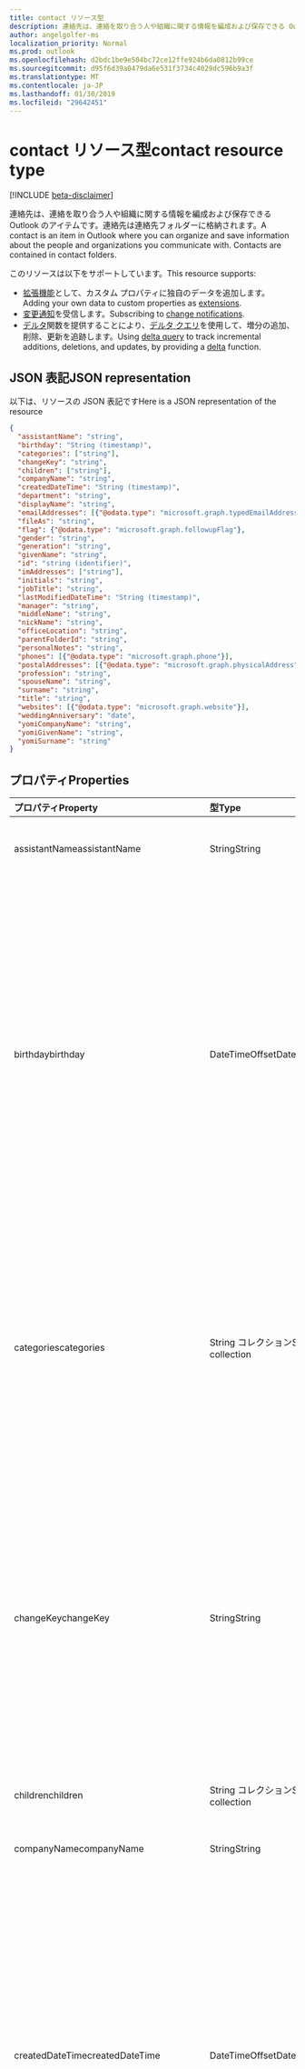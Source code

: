 ```yaml
---
title: contact リソース型
description: 連絡先は、連絡を取り合う人や組織に関する情報を編成および保存できる Outlook のアイテムです。連絡先は連絡先フォルダーに格納されます。
author: angelgolfer-ms
localization_priority: Normal
ms.prod: outlook
ms.openlocfilehash: d2bdc1be9e504bc72ce12ffe924b6da0812b99ce
ms.sourcegitcommit: d95f6d39a0479da6e531f3734c4029dc596b9a3f
ms.translationtype: MT
ms.contentlocale: ja-JP
ms.lasthandoff: 01/30/2019
ms.locfileid: "29642451"
---
```

# <a name="contact-resource-type"></a><span data-ttu-id="6b86b-104">contact リソース型</span><span class="sxs-lookup"><span data-stu-id="6b86b-104">contact resource type</span></span>

[!INCLUDE [beta-disclaimer](../../includes/beta-disclaimer.md)]

<span data-ttu-id="6b86b-p102">連絡先は、連絡を取り合う人や組織に関する情報を編成および保存できる Outlook のアイテムです。連絡先は連絡先フォルダーに格納されます。</span><span class="sxs-lookup"><span data-stu-id="6b86b-p102">A contact is an item in Outlook where you can organize and save information about the people and organizations you communicate with. Contacts are contained in contact folders.</span></span>

<span data-ttu-id="6b86b-107">このリソースは以下をサポートしています。</span><span class="sxs-lookup"><span data-stu-id="6b86b-107">This resource supports:</span></span>

- <span data-ttu-id="6b86b-108">[拡張機能](/graph/extensibility-overview)として、カスタム プロパティに独自のデータを追加します。</span><span class="sxs-lookup"><span data-stu-id="6b86b-108">Adding your own data to custom properties as [extensions](/graph/extensibility-overview).</span></span>
- <span data-ttu-id="6b86b-109">[変更通知](/graph/webhooks)を受信します。</span><span class="sxs-lookup"><span data-stu-id="6b86b-109">Subscribing to [change notifications](/graph/webhooks).</span></span>
- <span data-ttu-id="6b86b-110">[デルタ](../api/contact-delta.md)関数を提供することにより、[デルタ クエリ](/graph/delta-query-overview)を使用して、増分の追加、削除、更新を追跡します。</span><span class="sxs-lookup"><span data-stu-id="6b86b-110">Using [delta query](/graph/delta-query-overview) to track incremental additions, deletions, and updates, by providing a [delta](../api/contact-delta.md) function.</span></span>

## <a name="json-representation"></a><span data-ttu-id="6b86b-111">JSON 表記</span><span class="sxs-lookup"><span data-stu-id="6b86b-111">JSON representation</span></span>

<span data-ttu-id="6b86b-112">以下は、リソースの JSON 表記です</span><span class="sxs-lookup"><span data-stu-id="6b86b-112">Here is a JSON representation of the resource</span></span>

<!-- {
  "blockType": "resource",
  "optionalProperties": [
    "extensions",
    "multiValueExtendedProperties",
    "photo",
    "singleValueExtendedProperties"
  ],
  "@odata.type": "microsoft.graph.contact"
}-->

```json
{
  "assistantName": "string",
  "birthday": "String (timestamp)",
  "categories": ["string"],
  "changeKey": "string",
  "children": ["string"],
  "companyName": "string",
  "createdDateTime": "String (timestamp)",
  "department": "string",
  "displayName": "string",
  "emailAddresses": [{"@odata.type": "microsoft.graph.typedEmailAddress"}],
  "fileAs": "string",
  "flag": {"@odata.type": "microsoft.graph.followupFlag"},
  "gender": "string",
  "generation": "string",
  "givenName": "string",
  "id": "string (identifier)",
  "imAddresses": ["string"],
  "initials": "string",
  "jobTitle": "string",
  "lastModifiedDateTime": "String (timestamp)",
  "manager": "string",
  "middleName": "string",
  "nickName": "string",
  "officeLocation": "string",
  "parentFolderId": "string",
  "personalNotes": "string",
  "phones": [{"@odata.type": "microsoft.graph.phone"}],
  "postalAddresses": [{"@odata.type": "microsoft.graph.physicalAddress"}],
  "profession": "string",
  "spouseName": "string",
  "surname": "string",
  "title": "string",
  "websites": [{"@odata.type": "microsoft.graph.website"}],
  "weddingAnniversary": "date",
  "yomiCompanyName": "string",
  "yomiGivenName": "string",
  "yomiSurname": "string"
}

```
## <a name="properties"></a><span data-ttu-id="6b86b-113">プロパティ</span><span class="sxs-lookup"><span data-stu-id="6b86b-113">Properties</span></span>
| <span data-ttu-id="6b86b-114">プロパティ</span><span class="sxs-lookup"><span data-stu-id="6b86b-114">Property</span></span>     | <span data-ttu-id="6b86b-115">型</span><span class="sxs-lookup"><span data-stu-id="6b86b-115">Type</span></span>   |<span data-ttu-id="6b86b-116">説明</span><span class="sxs-lookup"><span data-stu-id="6b86b-116">Description</span></span>|
|:---------------|:--------|:----------|
|<span data-ttu-id="6b86b-117">assistantName</span><span class="sxs-lookup"><span data-stu-id="6b86b-117">assistantName</span></span>|<span data-ttu-id="6b86b-118">String</span><span class="sxs-lookup"><span data-stu-id="6b86b-118">String</span></span>|<span data-ttu-id="6b86b-119">連絡先のアシスタントの名前。</span><span class="sxs-lookup"><span data-stu-id="6b86b-119">The name of the contact's assistant.</span></span>|
|<span data-ttu-id="6b86b-120">birthday</span><span class="sxs-lookup"><span data-stu-id="6b86b-120">birthday</span></span>|<span data-ttu-id="6b86b-121">DateTimeOffset</span><span class="sxs-lookup"><span data-stu-id="6b86b-121">DateTimeOffset</span></span>|<span data-ttu-id="6b86b-p103">連絡先の誕生日です。Timestamp 型は、ISO 8601 形式を使用して日付と時刻の情報を表し、必ず UTC 時間です。たとえば、2014 年 1 月 1 日午前 0 時 (UTC) は、次のようになります。`'2014-01-01T00:00:00Z'`</span><span class="sxs-lookup"><span data-stu-id="6b86b-p103">The contact's birthday. The Timestamp type represents date and time information using ISO 8601 format and is always in UTC time. For example, midnight UTC on Jan 1, 2014 would look like this: `'2014-01-01T00:00:00Z'`</span></span>|
|<span data-ttu-id="6b86b-125">categories</span><span class="sxs-lookup"><span data-stu-id="6b86b-125">categories</span></span>|<span data-ttu-id="6b86b-126">String コレクション</span><span class="sxs-lookup"><span data-stu-id="6b86b-126">String collection</span></span>|<span data-ttu-id="6b86b-127">連絡先に関連付けられたカテゴリ。</span><span class="sxs-lookup"><span data-stu-id="6b86b-127">The categories associated with the contact.</span></span> <span data-ttu-id="6b86b-128">各カテゴリは、ユーザーに対して定義されている [outlookCategory](outlookcategory.md) の **displayName** プロパティに対応しています。</span><span class="sxs-lookup"><span data-stu-id="6b86b-128">Each category corresponds to the **displayName** property of an [outlookCategory](outlookcategory.md) defined for the user.</span></span>|
|<span data-ttu-id="6b86b-129">changeKey</span><span class="sxs-lookup"><span data-stu-id="6b86b-129">changeKey</span></span>|<span data-ttu-id="6b86b-130">String</span><span class="sxs-lookup"><span data-stu-id="6b86b-130">String</span></span>|<span data-ttu-id="6b86b-p105">連絡先のバージョンを識別します。連絡先を変更するたびに ChangeKey も変更されます。これにより、Exchange は正しいバージョンのオブジェクトに変更を適用できます。</span><span class="sxs-lookup"><span data-stu-id="6b86b-p105">Identifies the version of the contact. Every time the contact is changed, ChangeKey changes as well. This allows Exchange to apply changes to the correct version of the object.</span></span>|
|<span data-ttu-id="6b86b-134">children</span><span class="sxs-lookup"><span data-stu-id="6b86b-134">children</span></span>|<span data-ttu-id="6b86b-135">String コレクション</span><span class="sxs-lookup"><span data-stu-id="6b86b-135">String collection</span></span>|<span data-ttu-id="6b86b-136">連絡先の子供の名前。</span><span class="sxs-lookup"><span data-stu-id="6b86b-136">The names of the contact's children.</span></span>|
|<span data-ttu-id="6b86b-137">companyName</span><span class="sxs-lookup"><span data-stu-id="6b86b-137">companyName</span></span>|<span data-ttu-id="6b86b-138">String</span><span class="sxs-lookup"><span data-stu-id="6b86b-138">String</span></span>|<span data-ttu-id="6b86b-139">連絡先の会社の名前。</span><span class="sxs-lookup"><span data-stu-id="6b86b-139">The name of the contact's company.</span></span>|
|<span data-ttu-id="6b86b-140">createdDateTime</span><span class="sxs-lookup"><span data-stu-id="6b86b-140">createdDateTime</span></span>|<span data-ttu-id="6b86b-141">DateTimeOffset</span><span class="sxs-lookup"><span data-stu-id="6b86b-141">DateTimeOffset</span></span>|<span data-ttu-id="6b86b-p106">連絡先が作成された時刻です。Timestamp 型は、ISO 8601 形式を使用して日付と時刻の情報を表し、必ず UTC 時間です。たとえば、2014 年 1 月 1 日午前 0 時 (UTC) は、次のようになります。`'2014-01-01T00:00:00Z'`</span><span class="sxs-lookup"><span data-stu-id="6b86b-p106">The time the contact was created. The Timestamp type represents date and time information using ISO 8601 format and is always in UTC time. For example, midnight UTC on Jan 1, 2014 would look like this: `'2014-01-01T00:00:00Z'`</span></span>|
|<span data-ttu-id="6b86b-145">department</span><span class="sxs-lookup"><span data-stu-id="6b86b-145">department</span></span>|<span data-ttu-id="6b86b-146">String</span><span class="sxs-lookup"><span data-stu-id="6b86b-146">String</span></span>|<span data-ttu-id="6b86b-147">連絡先の部署。</span><span class="sxs-lookup"><span data-stu-id="6b86b-147">The contact's department.</span></span>|
|<span data-ttu-id="6b86b-148">displayName</span><span class="sxs-lookup"><span data-stu-id="6b86b-148">displayName</span></span>|<span data-ttu-id="6b86b-149">String</span><span class="sxs-lookup"><span data-stu-id="6b86b-149">String</span></span>|<span data-ttu-id="6b86b-150">連絡先の表示名。</span><span class="sxs-lookup"><span data-stu-id="6b86b-150">The contact's display name.</span></span> <span data-ttu-id="6b86b-151">[作成](../api/user-post-contacts.md)または[更新](../api/contact-update.md)操作では、表示名を指定できます。</span><span class="sxs-lookup"><span data-stu-id="6b86b-151">You can specify the display name in a [create](../api/user-post-contacts.md) or [update](../api/contact-update.md) operation.</span></span> <span data-ttu-id="6b86b-152">その他のプロパティを後で更新プログラムが原因で、自動的に生成された値を指定した表示名の値を上書きすることに注意します。</span><span class="sxs-lookup"><span data-stu-id="6b86b-152">Note that later updates to other properties may cause an automatically generated value to overwrite the displayName value you have specified.</span></span> <span data-ttu-id="6b86b-153">既存の値を保持するには、必ず、[更新](../api/contact-update.md)操作の表示名としてです。</span><span class="sxs-lookup"><span data-stu-id="6b86b-153">To preserve a pre-existing value, always include it as displayName in an [update](../api/contact-update.md) operation.</span></span>|
|<span data-ttu-id="6b86b-154">emailAddresses</span><span class="sxs-lookup"><span data-stu-id="6b86b-154">emailAddresses</span></span>|<span data-ttu-id="6b86b-155">[typedEmailAddress](typedemailaddress.md)コレクション</span><span class="sxs-lookup"><span data-stu-id="6b86b-155">[typedEmailAddress](typedemailaddress.md) collection</span></span>|<span data-ttu-id="6b86b-156">連絡先のメール アドレス。</span><span class="sxs-lookup"><span data-stu-id="6b86b-156">The contact's email addresses.</span></span>|
|<span data-ttu-id="6b86b-157">fileAs</span><span class="sxs-lookup"><span data-stu-id="6b86b-157">fileAs</span></span>|<span data-ttu-id="6b86b-158">String</span><span class="sxs-lookup"><span data-stu-id="6b86b-158">String</span></span>|<span data-ttu-id="6b86b-159">連絡先がファイルされる名前。</span><span class="sxs-lookup"><span data-stu-id="6b86b-159">The name the contact is filed under.</span></span>|
|<span data-ttu-id="6b86b-160">flag</span><span class="sxs-lookup"><span data-stu-id="6b86b-160">flag</span></span>|[<span data-ttu-id="6b86b-161">followupFlag</span><span class="sxs-lookup"><span data-stu-id="6b86b-161">followupFlag</span></span>](followupflag.md)|<span data-ttu-id="6b86b-162">ステータス、開始日、期日、または取引先担当者の終了日を示すフラグ値です。</span><span class="sxs-lookup"><span data-stu-id="6b86b-162">The flag value that indicates the status, start date, due date, or completion date for the contact.</span></span> |
|<span data-ttu-id="6b86b-163">gender</span><span class="sxs-lookup"><span data-stu-id="6b86b-163">gender</span></span> |<span data-ttu-id="6b86b-164">String</span><span class="sxs-lookup"><span data-stu-id="6b86b-164">String</span></span> |<span data-ttu-id="6b86b-165">連絡先の性別。</span><span class="sxs-lookup"><span data-stu-id="6b86b-165">The contact's gender.</span></span> |
|<span data-ttu-id="6b86b-166">generation</span><span class="sxs-lookup"><span data-stu-id="6b86b-166">generation</span></span>|<span data-ttu-id="6b86b-167">String</span><span class="sxs-lookup"><span data-stu-id="6b86b-167">String</span></span>|<span data-ttu-id="6b86b-168">連絡先の世代。</span><span class="sxs-lookup"><span data-stu-id="6b86b-168">The contact's generation.</span></span>|
|<span data-ttu-id="6b86b-169">givenName</span><span class="sxs-lookup"><span data-stu-id="6b86b-169">givenName</span></span>|<span data-ttu-id="6b86b-170">String</span><span class="sxs-lookup"><span data-stu-id="6b86b-170">String</span></span>|<span data-ttu-id="6b86b-171">連絡先の名。</span><span class="sxs-lookup"><span data-stu-id="6b86b-171">The contact's given name.</span></span>|
|<span data-ttu-id="6b86b-172">id</span><span class="sxs-lookup"><span data-stu-id="6b86b-172">id</span></span>|<span data-ttu-id="6b86b-173">String</span><span class="sxs-lookup"><span data-stu-id="6b86b-173">String</span></span>|<span data-ttu-id="6b86b-p108">連絡先の一意識別子。読み取り専用。</span><span class="sxs-lookup"><span data-stu-id="6b86b-p108">The contact's unique identifier. Read-only.</span></span>|
|<span data-ttu-id="6b86b-176">imAddresses</span><span class="sxs-lookup"><span data-stu-id="6b86b-176">imAddresses</span></span>|<span data-ttu-id="6b86b-177">String コレクション</span><span class="sxs-lookup"><span data-stu-id="6b86b-177">String collection</span></span>|<span data-ttu-id="6b86b-178">連絡先のインスタント メッセージング (IM) アドレス。</span><span class="sxs-lookup"><span data-stu-id="6b86b-178">The contact's instant messaging (IM) addresses.</span></span>|
|<span data-ttu-id="6b86b-179">initials</span><span class="sxs-lookup"><span data-stu-id="6b86b-179">initials</span></span>|<span data-ttu-id="6b86b-180">String</span><span class="sxs-lookup"><span data-stu-id="6b86b-180">String</span></span>|<span data-ttu-id="6b86b-181">連絡先のイニシャル。</span><span class="sxs-lookup"><span data-stu-id="6b86b-181">The contact's initials.</span></span>|
|<span data-ttu-id="6b86b-182">jobTitle</span><span class="sxs-lookup"><span data-stu-id="6b86b-182">jobTitle</span></span>|<span data-ttu-id="6b86b-183">String</span><span class="sxs-lookup"><span data-stu-id="6b86b-183">String</span></span>|<span data-ttu-id="6b86b-184">連絡先の役職。</span><span class="sxs-lookup"><span data-stu-id="6b86b-184">The contact’s job title.</span></span>|
|<span data-ttu-id="6b86b-185">lastModifiedDateTime</span><span class="sxs-lookup"><span data-stu-id="6b86b-185">lastModifiedDateTime</span></span>|<span data-ttu-id="6b86b-186">DateTimeOffset</span><span class="sxs-lookup"><span data-stu-id="6b86b-186">DateTimeOffset</span></span>|<span data-ttu-id="6b86b-p109">連絡先が変更された時刻です。Timestamp 型は、ISO 8601 形式を使用して日付と時刻の情報を表し、必ず UTC 時間です。たとえば、2014 年 1 月 1 日午前 0 時 (UTC) は、次のようになります。`'2014-01-01T00:00:00Z'`</span><span class="sxs-lookup"><span data-stu-id="6b86b-p109">The time the contact was modified. The Timestamp type represents date and time information using ISO 8601 format and is always in UTC time. For example, midnight UTC on Jan 1, 2014 would look like this: `'2014-01-01T00:00:00Z'`</span></span>|
|<span data-ttu-id="6b86b-190">manager</span><span class="sxs-lookup"><span data-stu-id="6b86b-190">manager</span></span>|<span data-ttu-id="6b86b-191">String</span><span class="sxs-lookup"><span data-stu-id="6b86b-191">String</span></span>|<span data-ttu-id="6b86b-192">連絡先の上司の名前。</span><span class="sxs-lookup"><span data-stu-id="6b86b-192">The name of the contact's manager.</span></span>
|<span data-ttu-id="6b86b-193">middleName</span><span class="sxs-lookup"><span data-stu-id="6b86b-193">middleName</span></span>|<span data-ttu-id="6b86b-194">String</span><span class="sxs-lookup"><span data-stu-id="6b86b-194">String</span></span>|<span data-ttu-id="6b86b-195">連絡先のミドル ネーム。</span><span class="sxs-lookup"><span data-stu-id="6b86b-195">The contact's middle name.</span></span>|
|<span data-ttu-id="6b86b-196">nickName</span><span class="sxs-lookup"><span data-stu-id="6b86b-196">nickName</span></span>|<span data-ttu-id="6b86b-197">String</span><span class="sxs-lookup"><span data-stu-id="6b86b-197">String</span></span>|<span data-ttu-id="6b86b-198">連絡先のニックネーム。</span><span class="sxs-lookup"><span data-stu-id="6b86b-198">The contact's nickname.</span></span>|
|<span data-ttu-id="6b86b-199">officeLocation</span><span class="sxs-lookup"><span data-stu-id="6b86b-199">officeLocation</span></span>|<span data-ttu-id="6b86b-200">String</span><span class="sxs-lookup"><span data-stu-id="6b86b-200">String</span></span>|<span data-ttu-id="6b86b-201">連絡先のオフィスの所在地。</span><span class="sxs-lookup"><span data-stu-id="6b86b-201">The location of the contact's office.</span></span>|
|<span data-ttu-id="6b86b-202">parentFolderId</span><span class="sxs-lookup"><span data-stu-id="6b86b-202">parentFolderId</span></span>|<span data-ttu-id="6b86b-203">String</span><span class="sxs-lookup"><span data-stu-id="6b86b-203">String</span></span>|<span data-ttu-id="6b86b-204">連絡先の親フォルダーの ID。</span><span class="sxs-lookup"><span data-stu-id="6b86b-204">The ID of the contact's parent folder.</span></span>|
|<span data-ttu-id="6b86b-205">personalNotes</span><span class="sxs-lookup"><span data-stu-id="6b86b-205">personalNotes</span></span>|<span data-ttu-id="6b86b-206">String</span><span class="sxs-lookup"><span data-stu-id="6b86b-206">String</span></span>|<span data-ttu-id="6b86b-207">連絡先に関するユーザーのメモ。</span><span class="sxs-lookup"><span data-stu-id="6b86b-207">The user's notes about the contact.</span></span>|
|<span data-ttu-id="6b86b-208">phones</span><span class="sxs-lookup"><span data-stu-id="6b86b-208">phones</span></span> |<span data-ttu-id="6b86b-209">[phone](phone.md) コレクション</span><span class="sxs-lookup"><span data-stu-id="6b86b-209">[phone](phone.md) collection</span></span> |<span data-ttu-id="6b86b-210">自宅電話、携帯電話、勤務先電話など、連絡先に関連付けられた電話番号。</span><span class="sxs-lookup"><span data-stu-id="6b86b-210">Phone numbers associated with the contact, for example, home phone, mobile phone, and business phone.</span></span> |
|<span data-ttu-id="6b86b-211">postalAddresses</span><span class="sxs-lookup"><span data-stu-id="6b86b-211">postalAddresses</span></span> |<span data-ttu-id="6b86b-212">[physicalAddress](physicaladdress.md)コレクション</span><span class="sxs-lookup"><span data-stu-id="6b86b-212">[physicalAddress](physicaladdress.md) collection</span></span> |<span data-ttu-id="6b86b-213">自宅住所や勤務先住所など、連絡先に関連付けられた住所。</span><span class="sxs-lookup"><span data-stu-id="6b86b-213">Addresses associated with the contact, for example, home address and business address.</span></span> |
|<span data-ttu-id="6b86b-214">profession</span><span class="sxs-lookup"><span data-stu-id="6b86b-214">profession</span></span>|<span data-ttu-id="6b86b-215">String</span><span class="sxs-lookup"><span data-stu-id="6b86b-215">String</span></span>|<span data-ttu-id="6b86b-216">連絡先の専門的職業。</span><span class="sxs-lookup"><span data-stu-id="6b86b-216">The contact's profession.</span></span>|
|<span data-ttu-id="6b86b-217">spouseName</span><span class="sxs-lookup"><span data-stu-id="6b86b-217">spouseName</span></span>|<span data-ttu-id="6b86b-218">String</span><span class="sxs-lookup"><span data-stu-id="6b86b-218">String</span></span>|<span data-ttu-id="6b86b-219">連絡先の配偶者/パートナーの名前。</span><span class="sxs-lookup"><span data-stu-id="6b86b-219">The name of the contact's spouse/partner.</span></span>|
|<span data-ttu-id="6b86b-220">姓</span><span class="sxs-lookup"><span data-stu-id="6b86b-220">surname</span></span>|<span data-ttu-id="6b86b-221">String</span><span class="sxs-lookup"><span data-stu-id="6b86b-221">String</span></span>|<span data-ttu-id="6b86b-222">連絡先の姓。</span><span class="sxs-lookup"><span data-stu-id="6b86b-222">The contact's surname.</span></span>|
|<span data-ttu-id="6b86b-223">タイトル</span><span class="sxs-lookup"><span data-stu-id="6b86b-223">title</span></span>|<span data-ttu-id="6b86b-224">String</span><span class="sxs-lookup"><span data-stu-id="6b86b-224">String</span></span>|<span data-ttu-id="6b86b-225">連絡先の肩書。</span><span class="sxs-lookup"><span data-stu-id="6b86b-225">The contact's title.</span></span>|
|<span data-ttu-id="6b86b-226">websites</span><span class="sxs-lookup"><span data-stu-id="6b86b-226">websites</span></span> |<span data-ttu-id="6b86b-227">[website](website.md) コレクション</span><span class="sxs-lookup"><span data-stu-id="6b86b-227">[website](website.md) collection</span></span>|<span data-ttu-id="6b86b-228">連絡先に関連付けられた Web サイト。</span><span class="sxs-lookup"><span data-stu-id="6b86b-228">Web sites associated with the contact.</span></span> |
|<span data-ttu-id="6b86b-229">weddingAnniversary</span><span class="sxs-lookup"><span data-stu-id="6b86b-229">weddingAnniversary</span></span> |<span data-ttu-id="6b86b-230">日付</span><span class="sxs-lookup"><span data-stu-id="6b86b-230">Date</span></span> |<span data-ttu-id="6b86b-231">連絡先の結婚記念日。</span><span class="sxs-lookup"><span data-stu-id="6b86b-231">The contact's wedding anniversary.</span></span> |
|<span data-ttu-id="6b86b-232">yomiCompanyName</span><span class="sxs-lookup"><span data-stu-id="6b86b-232">yomiCompanyName</span></span>|<span data-ttu-id="6b86b-233">String</span><span class="sxs-lookup"><span data-stu-id="6b86b-233">String</span></span>|<span data-ttu-id="6b86b-234">連絡先の会社名の読み仮名。</span><span class="sxs-lookup"><span data-stu-id="6b86b-234">The phonetic Japanese company name of the contact.</span></span>|
|<span data-ttu-id="6b86b-235">yomiGivenName</span><span class="sxs-lookup"><span data-stu-id="6b86b-235">yomiGivenName</span></span>|<span data-ttu-id="6b86b-236">String</span><span class="sxs-lookup"><span data-stu-id="6b86b-236">String</span></span>|<span data-ttu-id="6b86b-237">連絡先の名 (ファースト ネーム) の読み仮名。</span><span class="sxs-lookup"><span data-stu-id="6b86b-237">The phonetic Japanese given name (first name) of the contact.</span></span>|
|<span data-ttu-id="6b86b-238">yomiSurname</span><span class="sxs-lookup"><span data-stu-id="6b86b-238">yomiSurname</span></span>|<span data-ttu-id="6b86b-239">String</span><span class="sxs-lookup"><span data-stu-id="6b86b-239">String</span></span>|<span data-ttu-id="6b86b-240">連絡先の姓 (ラスト ネーム) の読み仮名。</span><span class="sxs-lookup"><span data-stu-id="6b86b-240">The phonetic Japanese surname (last name)  of the contact.</span></span>|

## <a name="relationships"></a><span data-ttu-id="6b86b-241">リレーションシップ</span><span class="sxs-lookup"><span data-stu-id="6b86b-241">Relationships</span></span>
| <span data-ttu-id="6b86b-242">リレーションシップ</span><span class="sxs-lookup"><span data-stu-id="6b86b-242">Relationship</span></span> | <span data-ttu-id="6b86b-243">型</span><span class="sxs-lookup"><span data-stu-id="6b86b-243">Type</span></span>   |<span data-ttu-id="6b86b-244">説明</span><span class="sxs-lookup"><span data-stu-id="6b86b-244">Description</span></span>|
|:---------------|:--------|:----------|
|<span data-ttu-id="6b86b-245">extensions</span><span class="sxs-lookup"><span data-stu-id="6b86b-245">extensions</span></span>|<span data-ttu-id="6b86b-246">[extension](extension.md) コレクション</span><span class="sxs-lookup"><span data-stu-id="6b86b-246">[extension](extension.md) collection</span></span>|<span data-ttu-id="6b86b-247">連絡先に対して定義されている、開いている拡張機能のコレクションです。</span><span class="sxs-lookup"><span data-stu-id="6b86b-247">The collection of open extensions defined for the contact.</span></span> <span data-ttu-id="6b86b-248">Null 許容型。</span><span class="sxs-lookup"><span data-stu-id="6b86b-248">Nullable.</span></span>|
|<span data-ttu-id="6b86b-249">multiValueExtendedProperties</span><span class="sxs-lookup"><span data-stu-id="6b86b-249">multiValueExtendedProperties</span></span>|<span data-ttu-id="6b86b-250">[multiValueLegacyExtendedProperty](multivaluelegacyextendedproperty.md) コレクション</span><span class="sxs-lookup"><span data-stu-id="6b86b-250">[multiValueLegacyExtendedProperty](multivaluelegacyextendedproperty.md) collection</span></span>| <span data-ttu-id="6b86b-p111">連絡先に定義された、複数値の拡張プロパティのコレクション。読み取り専用。Null 許容型。</span><span class="sxs-lookup"><span data-stu-id="6b86b-p111">The collection of multi-value extended properties defined for the contact. Read-only. Nullable.</span></span>|
|<span data-ttu-id="6b86b-254">写真</span><span class="sxs-lookup"><span data-stu-id="6b86b-254">photo</span></span>|[<span data-ttu-id="6b86b-255">photo</span><span class="sxs-lookup"><span data-stu-id="6b86b-255">photo</span></span>](profilephoto.md)| <span data-ttu-id="6b86b-p112">連絡先の写真 (オプション)。連絡先の写真を取得また設定することができます。</span><span class="sxs-lookup"><span data-stu-id="6b86b-p112">Optional contact picture. You can get or set a photo for a contact.</span></span>|
|<span data-ttu-id="6b86b-258">singleValueExtendedProperties</span><span class="sxs-lookup"><span data-stu-id="6b86b-258">singleValueExtendedProperties</span></span>|<span data-ttu-id="6b86b-259">[singleValueLegacyExtendedProperty](singlevaluelegacyextendedproperty.md) コレクション</span><span class="sxs-lookup"><span data-stu-id="6b86b-259">[singleValueLegacyExtendedProperty](singlevaluelegacyextendedproperty.md) collection</span></span>| <span data-ttu-id="6b86b-p113">連絡先に定義された、単一値の拡張プロパティのコレクション。読み取り専用。Null 許容型。</span><span class="sxs-lookup"><span data-stu-id="6b86b-p113">The collection of single-value extended properties defined for the contact. Read-only. Nullable.</span></span>|

## <a name="methods"></a><span data-ttu-id="6b86b-263">メソッド</span><span class="sxs-lookup"><span data-stu-id="6b86b-263">Methods</span></span>
| <span data-ttu-id="6b86b-264">メソッド</span><span class="sxs-lookup"><span data-stu-id="6b86b-264">Method</span></span>           | <span data-ttu-id="6b86b-265">戻り値の型</span><span class="sxs-lookup"><span data-stu-id="6b86b-265">Return Type</span></span>    |<span data-ttu-id="6b86b-266">説明</span><span class="sxs-lookup"><span data-stu-id="6b86b-266">Description</span></span>|
|:---------------|:--------|:----------|
|[<span data-ttu-id="6b86b-267">連絡先を取得する</span><span class="sxs-lookup"><span data-stu-id="6b86b-267">Get contact</span></span>](../api/contact-get.md) | [<span data-ttu-id="6b86b-268">contact</span><span class="sxs-lookup"><span data-stu-id="6b86b-268">contact</span></span>](contact.md) |<span data-ttu-id="6b86b-269">連絡先オブジェクトのプロパティとリレーションシップを読み取ります。</span><span class="sxs-lookup"><span data-stu-id="6b86b-269">Read properties and relationships of contact object.</span></span>|
|[<span data-ttu-id="6b86b-270">作成</span><span class="sxs-lookup"><span data-stu-id="6b86b-270">Create</span></span>](../api/user-post-contacts.md) | [<span data-ttu-id="6b86b-271">contact</span><span class="sxs-lookup"><span data-stu-id="6b86b-271">contact</span></span>](contact.md) |<span data-ttu-id="6b86b-272">連絡先をルート連絡先フォルダーまたは別の連絡先フォルダーの連絡先エンドポイントに追加します。</span><span class="sxs-lookup"><span data-stu-id="6b86b-272">Add a contact to the root Contacts folder or to the contacts endpoint of another contact folder.</span></span>|
|[<span data-ttu-id="6b86b-273">更新する</span><span class="sxs-lookup"><span data-stu-id="6b86b-273">Update</span></span>](../api/contact-update.md) | [<span data-ttu-id="6b86b-274">contact</span><span class="sxs-lookup"><span data-stu-id="6b86b-274">contact</span></span>](contact.md) |<span data-ttu-id="6b86b-275">連絡先オブジェクトを更新します。</span><span class="sxs-lookup"><span data-stu-id="6b86b-275">Update contact object.</span></span> |
|[<span data-ttu-id="6b86b-276">削除</span><span class="sxs-lookup"><span data-stu-id="6b86b-276">Delete</span></span>](../api/contact-delete.md) | <span data-ttu-id="6b86b-277">なし</span><span class="sxs-lookup"><span data-stu-id="6b86b-277">None</span></span> |<span data-ttu-id="6b86b-278">連絡先オブジェクトを削除します。</span><span class="sxs-lookup"><span data-stu-id="6b86b-278">Delete contact object.</span></span> |
|[<span data-ttu-id="6b86b-279">delta</span><span class="sxs-lookup"><span data-stu-id="6b86b-279">delta</span></span>](../api/contact-delta.md)|<span data-ttu-id="6b86b-280">[contact](contact.md)コレクション</span><span class="sxs-lookup"><span data-stu-id="6b86b-280">[contact](contact.md) collection</span></span>| <span data-ttu-id="6b86b-281">指定したフォルダーで追加、削除、更新された連絡先のセットを取得します。</span><span class="sxs-lookup"><span data-stu-id="6b86b-281">Get a set of contacts that have been added, deleted, or updated in a specified folder.</span></span>|
|<span data-ttu-id="6b86b-282">**オープン拡張機能**</span><span class="sxs-lookup"><span data-stu-id="6b86b-282">**Open extensions**</span></span>| | |
|[<span data-ttu-id="6b86b-283">オープン拡張機能を作成する</span><span class="sxs-lookup"><span data-stu-id="6b86b-283">Create open extension</span></span>](../api/opentypeextension-post-opentypeextension.md) |[<span data-ttu-id="6b86b-284">openTypeExtension</span><span class="sxs-lookup"><span data-stu-id="6b86b-284">openTypeExtension</span></span>](opentypeextension.md)| <span data-ttu-id="6b86b-285">オープン拡張機能を作成し、新規または既存のリソースにカスタム プロパティを追加します。</span><span class="sxs-lookup"><span data-stu-id="6b86b-285">Create an open extension and add custom properties to a new or existing resource.</span></span>|
|[<span data-ttu-id="6b86b-286">オープン拡張機能を取得する</span><span class="sxs-lookup"><span data-stu-id="6b86b-286">Get open extension</span></span>](../api/opentypeextension-get.md) |<span data-ttu-id="6b86b-287">[openTypeExtension](opentypeextension.md) コレクション</span><span class="sxs-lookup"><span data-stu-id="6b86b-287">[openTypeExtension](opentypeextension.md) collection</span></span>| <span data-ttu-id="6b86b-288">拡張機能の名前で識別されるオープン拡張機能を取得します。</span><span class="sxs-lookup"><span data-stu-id="6b86b-288">Get an open extension identified by the extension name.</span></span>|
|<span data-ttu-id="6b86b-289">**スキーマ拡張機能**</span><span class="sxs-lookup"><span data-stu-id="6b86b-289">**Schema extensions**</span></span>| | |
|[<span data-ttu-id="6b86b-290">スキーマ拡張機能の値を追加する</span><span class="sxs-lookup"><span data-stu-id="6b86b-290">Add schema extension values</span></span>](/graph/extensibility-schema-groups) || <span data-ttu-id="6b86b-291">スキーマ拡張機能の定義を作成し、それを使用してカスタマイズされた種類のデータをリソースに追加します。</span><span class="sxs-lookup"><span data-stu-id="6b86b-291">Create a schema extension definition and then use it to add custom typed data to a resource.</span></span>|
|<span data-ttu-id="6b86b-292">**拡張プロパティ**</span><span class="sxs-lookup"><span data-stu-id="6b86b-292">**Extended properties**</span></span>| | |
|[<span data-ttu-id="6b86b-293">単一値の拡張プロパティを作成する</span><span class="sxs-lookup"><span data-stu-id="6b86b-293">Create single-value extended property</span></span>](../api/singlevaluelegacyextendedproperty-post-singlevalueextendedproperties.md) |[<span data-ttu-id="6b86b-294">contact</span><span class="sxs-lookup"><span data-stu-id="6b86b-294">contact</span></span>](contact.md)  |<span data-ttu-id="6b86b-295">新規または既存の連絡先に、1 つ以上の単一値の拡張プロパティを作成します。</span><span class="sxs-lookup"><span data-stu-id="6b86b-295">Create one or more single-value extended properties in a new or existing contact.</span></span>   |
|[<span data-ttu-id="6b86b-296">単一値の拡張プロパティを持つ連絡先を取得する</span><span class="sxs-lookup"><span data-stu-id="6b86b-296">Get contact with single-value extended property</span></span>](../api/singlevaluelegacyextendedproperty-get.md)  | [<span data-ttu-id="6b86b-297">contact</span><span class="sxs-lookup"><span data-stu-id="6b86b-297">contact</span></span>](contact.md) | <span data-ttu-id="6b86b-298">`$expand` または `$filter` を使用して、単一値の拡張プロパティを含む連絡先を取得します。</span><span class="sxs-lookup"><span data-stu-id="6b86b-298">Get contacts that contain a single-value extended property by using `$expand` or `$filter`.</span></span> |
|[<span data-ttu-id="6b86b-299">複数値の拡張プロパティを作成する</span><span class="sxs-lookup"><span data-stu-id="6b86b-299">Create multi-value extended property</span></span>](../api/multivaluelegacyextendedproperty-post-multivalueextendedproperties.md) | [<span data-ttu-id="6b86b-300">contact</span><span class="sxs-lookup"><span data-stu-id="6b86b-300">contact</span></span>](contact.md) | <span data-ttu-id="6b86b-301">新規または既存の連絡先に、1 つ以上の複数値の拡張プロパティを作成します。</span><span class="sxs-lookup"><span data-stu-id="6b86b-301">Create one or more multi-value extended properties in a new or existing contact.</span></span>  |
|[<span data-ttu-id="6b86b-302">複数値の拡張プロパティを持つ連絡先を取得する</span><span class="sxs-lookup"><span data-stu-id="6b86b-302">Get contact with multi-value extended property</span></span>](../api/multivaluelegacyextendedproperty-get.md)  | [<span data-ttu-id="6b86b-303">contact</span><span class="sxs-lookup"><span data-stu-id="6b86b-303">contact</span></span>](contact.md) | <span data-ttu-id="6b86b-304">`$expand` を使用して、複数値の拡張プロパティを含む連絡先を取得します。</span><span class="sxs-lookup"><span data-stu-id="6b86b-304">Get a contact that contains a multi-value extended property by using `$expand`.</span></span> |

## <a name="see-also"></a><span data-ttu-id="6b86b-305">関連項目</span><span class="sxs-lookup"><span data-stu-id="6b86b-305">See also</span></span>

- [<span data-ttu-id="6b86b-306">デルタ クエリを使用して、Microsoft Graph データの変更を追跡する</span><span class="sxs-lookup"><span data-stu-id="6b86b-306">Use delta query to track changes in Microsoft Graph data</span></span>](/graph/delta-query-overview)
- [<span data-ttu-id="6b86b-307">フォルダー内のメッセージへの増分変更を取得する</span><span class="sxs-lookup"><span data-stu-id="6b86b-307">Get incremental changes to messages in a folder</span></span>](/graph/delta-query-messages)
- [<span data-ttu-id="6b86b-308">拡張機能を使用してカスタム データをリソースに追加する</span><span class="sxs-lookup"><span data-stu-id="6b86b-308">Add custom data to resources using extensions</span></span>](/graph/extensibility-overview)
- [<span data-ttu-id="6b86b-309">オープン拡張機能を使用してカスタム データをユーザーに追加する</span><span class="sxs-lookup"><span data-stu-id="6b86b-309">Add custom data to users using open extensions</span></span>](/graph/extensibility-open-users)
- [<span data-ttu-id="6b86b-310">スキーマ拡張機能を使用したグループへのカスタム データの追加</span><span class="sxs-lookup"><span data-stu-id="6b86b-310">Add custom data to groups using schema extensions</span></span>](/graph/extensibility-schema-groups)


<!-- uuid: 8fcb5dbc-d5aa-4681-8e31-b001d5168d79
2015-10-25 14:57:30 UTC -->
<!--
{
  "type": "#page.annotation",
  "description": "contact resource",
  "keywords": "",
  "section": "documentation",
  "tocPath": "",
  "suppressions": [
    "Error: /api-reference/beta/resources/contact.md:\r\n      Exception processing links.\r\n    System.ArgumentException: Link Definition was null. Link text: !INCLUDE [beta-disclaimer](../../includes/beta-disclaimer.md)\r\n      at ApiDoctor.Validation.DocFile.get_LinkDestinations()\r\n      at ApiDoctor.Validation.DocSet.ValidateLinks(Boolean includeWarnings, String[] relativePathForFiles, IssueLogger issues, Boolean requireFilenameCaseMatch, Boolean printOrphanedFiles)"
  ]
}
-->
